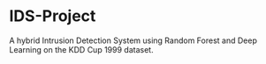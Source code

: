 # IDS-Project
A hybrid Intrusion Detection System using Random Forest and Deep Learning on the KDD Cup 1999 dataset.

